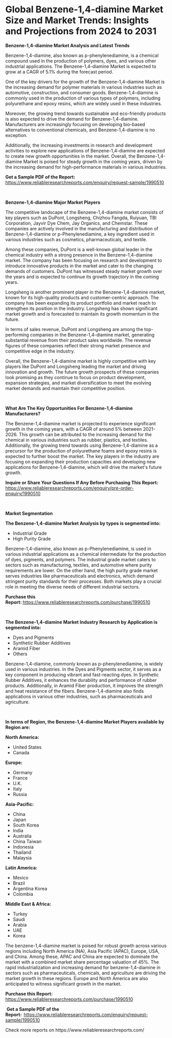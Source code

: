 <p><h1>Global Benzene-1,4-diamine Market Size and Market Trends: Insights and Projections from 2024 to 2031</h1></p><p><strong>Benzene-1,4-diamine Market Analysis and Latest Trends</strong></p>
<p><p>Benzene-1,4-diamine, also known as p-phenylenediamine, is a chemical compound used in the production of polymers, dyes, and various other industrial applications. The Benzene-1,4-diamine Market is expected to grow at a CAGR of 5.1% during the forecast period. </p><p>One of the key drivers for the growth of the Benzene-1,4-diamine Market is the increasing demand for polymer materials in various industries such as automotive, construction, and consumer goods. Benzene-1,4-diamine is commonly used in the production of various types of polymers, including polyurethane and epoxy resins, which are widely used in these industries.</p><p>Moreover, the growing trend towards sustainable and eco-friendly products is also expected to drive the demand for Benzene-1,4-diamine. Manufacturers are increasingly focusing on developing bio-based alternatives to conventional chemicals, and Benzene-1,4-diamine is no exception.</p><p>Additionally, the increasing investments in research and development activities to explore new applications of Benzene-1,4-diamine are expected to create new growth opportunities in the market. Overall, the Benzene-1,4-diamine Market is poised for steady growth in the coming years, driven by the increasing demand for high-performance materials in various industries.</p></p>
<p><strong>Get a Sample PDF of the Report:&nbsp;</strong> <a href="https://www.reliableresearchreports.com/enquiry/request-sample/1990510">https://www.reliableresearchreports.com/enquiry/request-sample/1990510</a></p>
<p>&nbsp;</p>
<p><strong>Benzene-1,4-diamine Major Market Players</strong></p>
<p><p>The competitive landscape of the Benzene-1,4-diamine market consists of key players such as DuPont, Longsheng, Chizhou Fangda, Ruiyuan, TBI Corporation, Jayvir Dye Chem, Jay Organics, and Chemstar. These companies are actively involved in the manufacturing and distribution of Benzene-1,4-diamine or p-Phenylenediamine, a key ingredient used in various industries such as cosmetics, pharmaceuticals, and textile.</p><p>Among these companies, DuPont is a well-known global leader in the chemical industry with a strong presence in the Benzene-1,4-diamine market. The company has been focusing on research and development to introduce innovative products in the market and cater to the changing demands of customers. DuPont has witnessed steady market growth over the years and is expected to continue its growth trajectory in the coming years.</p><p>Longsheng is another prominent player in the Benzene-1,4-diamine market, known for its high-quality products and customer-centric approach. The company has been expanding its product portfolio and market reach to strengthen its position in the industry. Longsheng has shown significant market growth and is forecasted to maintain its growth momentum in the future.</p><p>In terms of sales revenue, DuPont and Longsheng are among the top-performing companies in the Benzene-1,4-diamine market, generating substantial revenue from their product sales worldwide. The revenue figures of these companies reflect their strong market presence and competitive edge in the industry.</p><p>Overall, the Benzene-1,4-diamine market is highly competitive with key players like DuPont and Longsheng leading the market and driving innovation and growth. The future growth prospects of these companies look promising as they continue to focus on product development, expansion strategies, and market diversification to meet the evolving market demands and maintain their competitive position.</p></p>
<p>&nbsp;</p>
<p><strong>What Are The Key Opportunities For Benzene-1,4-diamine Manufacturers?</strong></p>
<p><p>The Benzene-1,4-diamine market is projected to experience significant growth in the coming years, with a CAGR of around 5% between 2021-2026. This growth can be attributed to the increasing demand for the chemical in various industries such as rubber, plastics, and textiles. Additionally, the growing trend towards using Benzene-1,4-diamine as a precursor for the production of polyurethane foams and epoxy resins is expected to further boost the market. The key players in the industry are focusing on expanding their production capacities and developing new applications for Benzene-1,4-diamine, which will drive the market's future growth.</p></p>
<p><strong>Inquire or Share Your Questions If Any Before Purchasing This Report:</strong> <a href="https://www.reliableresearchreports.com/enquiry/pre-order-enquiry/1990510">https://www.reliableresearchreports.com/enquiry/pre-order-enquiry/1990510</a></p>
<p>&nbsp;</p>
<p><strong>Market Segmentation</strong></p>
<p><strong>The Benzene-1,4-diamine Market Analysis by types is segmented into:</strong></p>
<p><ul><li>Industrial Grade</li><li>High Purity Grade</li></ul></p>
<p><p>Benzene-1,4-diamine, also known as p-Phenylenediamine, is used in various industrial applications as a chemical intermediate for the production of dyes, pigments, and polymers. The industrial grade market caters to sectors such as manufacturing, textiles, and automotive where purity requirements are lower. On the other hand, the high purity grade market serves industries like pharmaceuticals and electronics, which demand stringent purity standards for their processes. Both markets play a crucial role in meeting the diverse needs of different industrial sectors.</p></p>
<p><strong>Purchase this Report:&nbsp;</strong><a href="https://www.reliableresearchreports.com/purchase/1990510">https://www.reliableresearchreports.com/purchase/1990510</a></p>
<p>&nbsp;</p>
<p><strong>The Benzene-1,4-diamine Market Industry Research by Application is segmented into:</strong></p>
<p><ul><li>Dyes and Pigments</li><li>Synthetic Rubber Additives</li><li>Aramid Fiber</li><li>Others</li></ul></p>
<p><p>Benzene-1,4-diamine, commonly known as p-phenylenediamine, is widely used in various industries. In the Dyes and Pigments sector, it serves as a key component in producing vibrant and fast-reacting dyes. In Synthetic Rubber Additives, it enhances the durability and performance of rubber products. Additionally, in Aramid Fiber production, it improves the strength and heat resistance of the fibers. Benzene-1,4-diamine also finds applications in various other industries, such as pharmaceuticals and agriculture.</p></p>
<p>&nbsp;</p>
<p><strong>In terms of Region, the Benzene-1,4-diamine Market Players available by Region are:</strong></p>
<p>
    <p> <strong> North America: </strong>
        <ul>
            <li>United States</li>
            <li>Canada</li>
        </ul>
        </p> 
    <p> <strong> Europe: </strong>
        <ul>
            <li>Germany</li>
            <li>France</li>
            <li>U.K.</li>
            <li>Italy</li>
            <li>Russia</li>
        </ul>
        </p> 
    <p> <strong> Asia-Pacific: </strong>
        <ul>
            <li>China</li>
            <li>Japan</li>
            <li>South Korea</li>
            <li>India</li>
            <li>Australia</li>
            <li>China Taiwan</li>
            <li>Indonesia</li>
            <li>Thailand</li>
            <li>Malaysia</li>
        </ul>
        </p> 
    <p> <strong> Latin America: </strong>
        <ul>
            <li>Mexico</li>
            <li>Brazil</li>
            <li>Argentina Korea</li>
            <li>Colombia</li>
        </ul>
        </p> 
    <p> <strong> Middle East & Africa: </strong>
        <ul>
            <li>Turkey</li>
            <li>Saudi</li>
            <li>Arabia</li>
            <li>UAE</li>
            <li>Korea</li>
        </ul>
    </p>
    </p>
<p><p>The benzene-1,4-diamine market is poised for robust growth across various regions including North America (NA), Asia Pacific (APAC), Europe, USA, and China. Among these, APAC and China are expected to dominate the market with a combined market share percentage valuation of 45%. The rapid industrialization and increasing demand for benzene-1,4-diamine in sectors such as pharmaceuticals, chemicals, and agriculture are driving the market growth in these regions. Europe and North America are also anticipated to witness significant growth in the market.</p></p>
<p><strong>Purchase this Report: </strong><a href="https://www.reliableresearchreports.com/purchase/1990510">https://www.reliableresearchreports.com/purchase/1990510</a></p>
<p>&nbsp;<strong>Get a Sample PDF of the Report:&nbsp;&nbsp;</strong><a href="https://www.reliableresearchreports.com/enquiry/request-sample/1990510">https://www.reliableresearchreports.com/enquiry/request-sample/1990510</a></p>
<p><strong></strong></p>
<p>Check more reports on https://www.reliableresearchreports.com/</p>